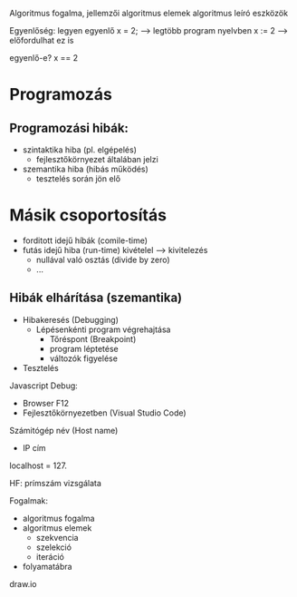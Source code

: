 Algoritmus fogalma, jellemzői
algoritmus elemek
algoritmus leíró eszközök

Egyenlőség:
legyen egyenlő
x = 2; --> legtöbb program nyelvben
x := 2 --> előfordulhat ez is

egyenlő-e?
x == 2

# Programozás

## Programozási hibák:
- szintaktika hiba (pl. elgépelés)
    - fejlesztőkörnyezet általában jelzi
- szemantika hiba (hibás működés)
    - tesztelés során jön elő

# Másik csoportosítás
- forditott idejű híbák (comile-time)
- futás idejű hiba (run-time) kivételel --> kivitelezés
    - nullával való osztás (divide by zero)
    - ...
## Hibák elhárítása (szemantika)
- Hibakeresés (Debugging)
    - Lépésenkénti program végrehajtása
        - Tőréspont (Breakpoint)
        - program léptetése
        - változók figyelése
- Tesztelés  

Javascript Debug:
- Browser F12
- Fejlesztőkörnyezetben (Visual Studio Code)

Számitógép név (Host name)
- IP cím

localhost = 127. 

HF: 
prímszám vizsgálata

Fogalmak:
- algoritmus fogalma
- algoritmus elemek
    - szekvencia
    - szelekció
    - iteráció
- folyamatábra

draw.io